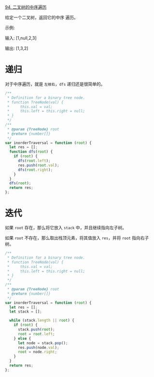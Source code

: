 [94. 二叉树的中序遍历](https://leetcode-cn.com/problems/binary-tree-inorder-traversal/)

给定一个二叉树，返回它的中序 遍历。

示例:

输入: [1,null,2,3]

输出: [1,3,2]

# 递归

对于中序遍历，就是 `左根右`，`dfs` 递归还是很简单的。

```javascript
/**
 * Definition for a binary tree node.
 * function TreeNode(val) {
 *     this.val = val;
 *     this.left = this.right = null;
 * }
 */
/**
 * @param {TreeNode} root
 * @return {number[]}
 */
var inorderTraversal = function (root) {
  let res = [];
  function dfs(root) {
    if (root) {
      dfs(root.left);
      res.push(root.val);
      dfs(root.right);
    }
  }
  dfs(root);
  return res;
};
```

# 迭代

如果 `root` 存在，那么将它放入 `stack` 中，并且继续指向左子树。

如果 `root` 不存在，那么取出栈顶元素，将其值放入 `res`，并将 `root` 指向右子树。

```javascript
/**
 * Definition for a binary tree node.
 * function TreeNode(val) {
 *     this.val = val;
 *     this.left = this.right = null;
 * }
 */
/**
 * @param {TreeNode} root
 * @return {number[]}
 */
var inorderTraversal = function (root) {
  let res = [];
  let stack = [];

  while (stack.length || root) {
    if (root) {
      stack.push(root);
      root = root.left;
    } else {
      let node = stack.pop();
      res.push(node.val);
      root = node.right;
    }
  }
  return res;
};
```


